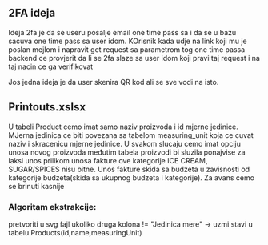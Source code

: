 ## 2FA ideja

Ideja 2fa je da se useru posalje email one time pass sa i da se u bazu sacuva one time pass sa user idom. KOrisnik kada udje na link koji mu je poslan mejlom i napravit get request sa parametrom tog one time passa backend ce provjerit da li se 2fa slaze sa user idom koji pravi taj request i na taj nacin ce ga verifikovat

Jos jedna ideja je da user skenira QR kod ali se sve vodi na isto.

## Printouts.xslsx 

U tabeli Product cemo imat samo naziv proizvoda i id mjerne jedinice. MJerna jedinica ce biti povezana sa tabelom measuring_unit koja ce cuvat naziv i skracenicu mjerne jedinice. U svakom slucaju cemo imat opciju unosa novog proizvoda međutim tabela proizvodi bi sluzila ponajvise za laksi unos prilikom unosa fakture ove kategorije ICE CREAM, SUGAR/SPICES nisu bitne. Unos fakture skida sa budzeta u zavisnosti od kategorije budzeta(skida sa ukupnog budzeta i kategorije). Za avans cemo se brinuti kasnije

### Algoritam ekstrakcije:
pretvoriti u svg fajl
ukoliko druga kolona != "Jedinica mere" -> uzmi 
stavi u tabelu Products(id,name,measuringUnit)




